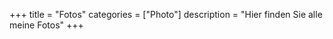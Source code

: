 +++
title       = "Fotos"
categories  = ["Photo"]
description = "Hier finden Sie alle meine Fotos"
+++
